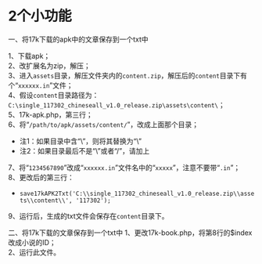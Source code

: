 2个小功能
==============

一、将17k下载的apk中的文章保存到一个txt中

1、下载apk；  
2、改扩展名为zip，解压；  
3、进入`assets`目录，解压文件夹内的`content.zip`，解压后的`content`目录下有个“`xxxxxx.in`”文件；  
4、假设`content`目录路径为：`C:\single_117302_chineseall_v1.0_release.zip\assets\content\`；  
5、17k-apk.php，第三行；  
6、将“`/path/to/apk/assets/content/`”，改成上面那个目录；  
* 注1：如果目录中含“\”，则将其替换为“\\”  
* 注2：如果目录最后不是“\\”或者“/”，请加上  

7、将“`1234567890`”改成“`xxxxxx.in`”文件名中的“`xxxxx`”，注意不要带“`.in`”；  
8、更改后的第三行：  
* `save17kAPK2Txt('C:\\single_117302_chineseall_v1.0_release.zip\\assets\\content\\', '117302');`  

9、运行后，生成的txt文件会保存在`content`目录下。  


二、将17k下载的文章保存到一个txt中
1、更改17k-book.php，将第8行的$index改成小说的ID；  
2、运行此文件。  